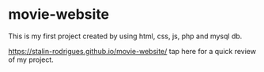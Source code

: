 # movie-website
This is my first project created  by using html, css, js, php and mysql db.

https://stalin-rodrigues.github.io/movie-website/ tap here for a quick review of my project.
